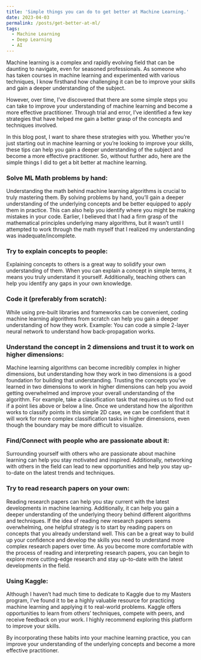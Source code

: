 ```yaml
---
title: 'Simple things you can do to get better at Machine Learning.'
date: 2023-04-03
permalink: /posts/get-better-at-ml/
tags:
  - Machine Learning
  - Deep Learning
  - AI
---
```


<!-- This post will show up by default. To disable scheduling of future posts, edit `config.yml` and set `future: false`.  -->
Machine learning is a complex and rapidly evolving field that can be daunting to navigate, even for seasoned professionals. As someone who has taken courses in machine learning and experimented with various techniques, I know firsthand how challenging it can be to improve your skills and gain a deeper understanding of the subject.

However, over time, I’ve discovered that there are some simple steps you can take to improve your understanding of machine learning and become a more effective practitioner. Through trial and error, I’ve identified a few key strategies that have helped me gain a better grasp of the concepts and techniques involved.

In this blog post, I want to share these strategies with you. Whether you’re just starting out in machine learning or you’re looking to improve your skills, these tips can help you gain a deeper understanding of the subject and become a more effective practitioner. So, without further ado, here are the simple things I did to get a bit better at machine learning.

### Solve ML Math problems by hand:
Understanding the math behind machine learning algorithms is crucial to truly mastering them. By solving problems by hand, you’ll gain a deeper understanding of the underlying concepts and be better equipped to apply them in practice. This can also help you identify where you might be making mistakes in your code. Earlier, I believed that I had a firm grasp of the mathematical principles underlying many algorithms, but it wasn’t until I attempted to work through the math myself that I realized my understanding was inadequate/incomplete.

### Try to explain concepts to people:
Explaining concepts to others is a great way to solidify your own understanding of them. When you can explain a concept in simple terms, it means you truly understand it yourself. Additionally, teaching others can help you identify any gaps in your own knowledge.

### Code it (preferably from scratch):
While using pre-built libraries and frameworks can be convenient, coding machine learning algorithms from scratch can help you gain a deeper understanding of how they work. Example: You can code a simple 2-layer neural network to understand how back-propagation works.

### Understand the concept in 2 dimensions and trust it to work on higher dimensions:
Machine learning algorithms can become incredibly complex in higher dimensions, but understanding how they work in two dimensions is a good foundation for building that understanding. Trusting the concepts you’ve learned in two dimensions to work in higher dimensions can help you avoid getting overwhelmed and improve your overall understanding of the algorithm. For example, take a classification task that requires us to find out if a point lies above or below a line. Once we understand how the algorithm works to classify points in this simple 2D case, we can be confident that it will work for more complex classification tasks in higher dimensions, even though the boundary may be more difficult to visualize.

### Find/Connect with people who are passionate about it:
Surrounding yourself with others who are passionate about machine learning can help you stay motivated and inspired. Additionally, networking with others in the field can lead to new opportunities and help you stay up-to-date on the latest trends and techniques.

### Try to read research papers on your own:
Reading research papers can help you stay current with the latest developments in machine learning. Additionally, it can help you gain a deeper understanding of the underlying theory behind different algorithms and techniques. If the idea of reading new research papers seems overwhelming, one helpful strategy is to start by reading papers on concepts that you already understand well. This can be a great way to build up your confidence and develop the skills you need to understand more complex research papers over time. As you become more comfortable with the process of reading and interpreting research papers, you can begin to explore more cutting-edge research and stay up-to-date with the latest developments in the field.

### Using Kaggle:
Although I haven’t had much time to dedicate to Kaggle due to my Masters program, I’ve found it to be a highly valuable resource for practicing machine learning and applying it to real-world problems. Kaggle offers opportunities to learn from others’ techniques, compete with peers, and receive feedback on your work. I highly recommend exploring this platform to improve your skills.

By incorporating these habits into your machine learning practice, you can improve your understanding of the underlying concepts and become a more effective practitioner.